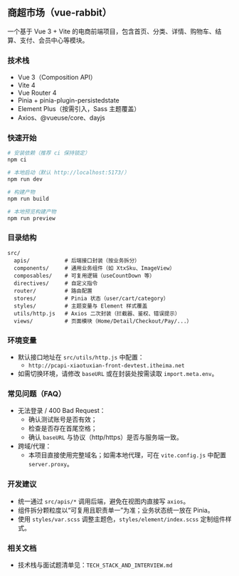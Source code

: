 ## 商超市场（vue-rabbit）

一个基于 Vue 3 + Vite 的电商前端项目，包含首页、分类、详情、购物车、结算、支付、会员中心等模块。

### 技术栈
- Vue 3（Composition API）
- Vite 4
- Vue Router 4
- Pinia + pinia-plugin-persistedstate
- Element Plus（按需引入，Sass 主题覆盖）
- Axios、@vueuse/core、dayjs

### 快速开始
```bash
# 安装依赖（推荐 ci 保持锁定）
npm ci

# 本地启动（默认 http://localhost:5173/）
npm run dev

# 构建产物
npm run build

# 本地预览构建产物
npm run preview
```

### 目录结构
```
src/
  apis/           # 后端接口封装（按业务拆分）
  components/     # 通用业务组件（如 XtxSku、ImageView）
  composables/    # 可复用逻辑（useCountDown 等）
  directives/     # 自定义指令
  router/         # 路由配置
  stores/         # Pinia 状态（user/cart/category）
  styles/         # 主题变量与 Element 样式覆盖
  utils/http.js   # Axios 二次封装（拦截器、鉴权、错误提示）
  views/          # 页面模块（Home/Detail/Checkout/Pay/...）
```

### 环境变量
- 默认接口地址在 `src/utils/http.js` 中配置：
  - `http://pcapi-xiaotuxian-front-devtest.itheima.net`
- 如需切换环境，请修改 `baseURL` 或在封装处按需读取 `import.meta.env`。

### 常见问题（FAQ）
- 无法登录 / 400 Bad Request：
  - 确认测试账号是否有效；
  - 检查是否存在首尾空格；
  - 确认 `baseURL` 与协议（http/https）是否与服务端一致。
- 跨域/代理：
  - 本项目直接使用完整域名；如需本地代理，可在 `vite.config.js` 中配置 `server.proxy`。

### 开发建议
- 统一通过 `src/apis/*` 调用后端，避免在视图内直接写 `axios`。
- 组件拆分颗粒度以“可复用且职责单一”为准；业务状态统一放在 Pinia。
- 使用 `styles/var.scss` 调整主题色，`styles/element/index.scss` 定制组件样式。

### 相关文档
- 技术栈与面试题清单见：`TECH_STACK_AND_INTERVIEW.md`
